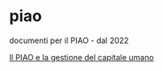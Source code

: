 # piao
documenti per il PIAO - dal 2022


 [Il PIAO e la gestione del capitale umano](https://docs.google.com/viewer?url=https://github.com/UO-TransizioneDigitaleComunePalermo/piao/raw/main/materiale-ifel/Piao_e_gestione_capitale_umano__Pellecchia_21_11_2002.pdf)
